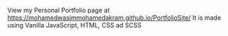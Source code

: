 View my Personal Portfolio page at https://mohamedwasimmohamedakram.github.io/PortfolioSite/
It is made using Vanilla JavaScript, HTML, CSS ad SCSS
